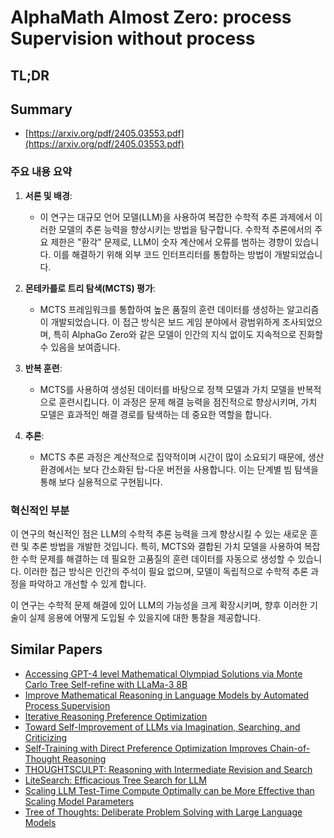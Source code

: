 # AlphaMath Almost Zero: process Supervision without process
## TL;DR
## Summary
- [https://arxiv.org/pdf/2405.03553.pdf](https://arxiv.org/pdf/2405.03553.pdf)

### 주요 내용 요약

1. **서론 및 배경**:
   - 이 연구는 대규모 언어 모델(LLM)을 사용하여 복잡한 수학적 추론 과제에서 이러한 모델의 추론 능력을 향상시키는 방법을 탐구합니다. 수학적 추론에서의 주요 제한은 "환각" 문제로, LLM이 숫자 계산에서 오류를 범하는 경향이 있습니다. 이를 해결하기 위해 외부 코드 인터프리터를 통합하는 방법이 개발되었습니다.

2. **몬테카를로 트리 탐색(MCTS) 평가**:
   - MCTS 프레임워크를 통합하여 높은 품질의 훈련 데이터를 생성하는 알고리즘이 개발되었습니다. 이 접근 방식은 보드 게임 분야에서 광범위하게 조사되었으며, 특히 AlphaGo Zero와 같은 모델이 인간의 지식 없이도 지속적으로 진화할 수 있음을 보여줍니다.

3. **반복 훈련**:
   - MCTS를 사용하여 생성된 데이터를 바탕으로 정책 모델과 가치 모델을 반복적으로 훈련시킵니다. 이 과정은 문제 해결 능력을 점진적으로 향상시키며, 가치 모델은 효과적인 해결 경로를 탐색하는 데 중요한 역할을 합니다.

4. **추론**:
   - MCTS 추론 과정은 계산적으로 집약적이며 시간이 많이 소요되기 때문에, 생산 환경에서는 보다 간소화된 탑-다운 버전을 사용합니다. 이는 단계별 빔 탐색을 통해 보다 실용적으로 구현됩니다.

### 혁신적인 부분
이 연구의 혁신적인 점은 LLM의 수학적 추론 능력을 크게 향상시킬 수 있는 새로운 훈련 및 추론 방법을 개발한 것입니다. 특히, MCTS와 결합된 가치 모델을 사용하여 복잡한 수학 문제를 해결하는 데 필요한 고품질의 훈련 데이터를 자동으로 생성할 수 있습니다. 이러한 접근 방식은 인간의 주석이 필요 없으며, 모델이 독립적으로 수학적 추론 과정을 파악하고 개선할 수 있게 합니다.

이 연구는 수학적 문제 해결에 있어 LLM의 가능성을 크게 확장시키며, 향후 이러한 기술이 실제 응용에 어떻게 도입될 수 있을지에 대한 통찰을 제공합니다.

## Similar Papers
- [Accessing GPT-4 level Mathematical Olympiad Solutions via Monte Carlo Tree Self-refine with LLaMa-3 8B](2406.07394.md)
- [Improve Mathematical Reasoning in Language Models by Automated Process Supervision](2406.06592.md)
- [Iterative Reasoning Preference Optimization](2404.19733.md)
- [Toward Self-Improvement of LLMs via Imagination, Searching, and Criticizing](2404.12253.md)
- [Self-Training with Direct Preference Optimization Improves Chain-of-Thought Reasoning](2407.18248.md)
- [THOUGHTSCULPT: Reasoning with Intermediate Revision and Search](2404.05966.md)
- [LiteSearch: Efficacious Tree Search for LLM](2407.00320.md)
- [Scaling LLM Test-Time Compute Optimally can be More Effective than Scaling Model Parameters](2408.03314.md)
- [Tree of Thoughts: Deliberate Problem Solving with Large Language Models](2305.10601.md)
